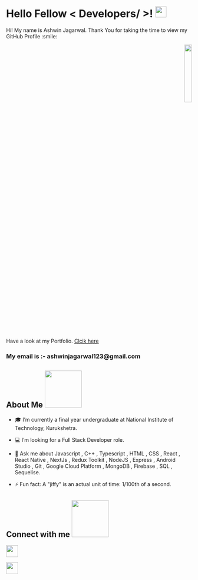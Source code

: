 <div display="flex">
  
<h1> Hello Fellow < Developers/ >! <img src = "https://raw.githubusercontent.com/MartinHeinz/MartinHeinz/master/wave.gif" width = 30px> </h1>

  <div size='20px'> Hi! My name is Ashwin Jagarwal. Thank You for taking the time to view my GitHub Profile :smile: </div>
  
  <p align="right">  
    <img width="20%" src="https://res.cloudinary.com/dgsjlfsoi/image/upload/v1658649019/avatars/Ashwin_cw6d8i.jpg" />
  </p> 
  
<div size='20px'> Have a look at my Portfolio. <a href="https://willowy-paprenjak-351fe4.netlify.app/" alt="portfolio">Clcik here </a> </div>
  <h3> My email is :- ashwinjagarwal123@gmail.com </h3>
  
</div>

<h2> About Me <img src = "https://media0.giphy.com/media/KDDpcKigbfFpnejZs6/giphy.gif?cid=ecf05e47oy6f4zjs8g1qoiystc56cu7r9tb8a1fe76e05oty&rid=giphy.gif" width = 100px></h2>

- 🎓 I’m currently a final year undergraduate at National Institute of Technology, Kurukshetra.
  
- 💻 I’m looking for a Full Stack Developer role.
  
- 💬 Ask me about Javascript , C++ , Typescript , HTML , CSS , React , React Native , NextJs , Redux Toolkit , NodeJS , Express , Android Studio , Git , Google Cloud Platform , MongoDB , Firebase , SQL , Sequelise.
  
- ⚡ Fun fact: A "jiffy" is an actual unit of time: 1/100th of a second.

<h2> Connect with me <img src='https://raw.githubusercontent.com/ShahriarShafin/ShahriarShafin/main/Assets/handshake.gif' width="100px"> </h2>
  
  <a href = 'https://www.linkedin.com/in/ashwin-jagarwal-786799187/'> <img width = '32px' align= 'center' src="https://raw.githubusercontent.com/rahulbanerjee26/githubAboutMeGenerator/main/icons/linked-in-alt.svg"/></a> 

  <a href = 'https://twitter.com/ashwinJagarwal'> <img width = '32px' align= 'center' src="https://raw.githubusercontent.com/rahulbanerjee26/githubAboutMeGenerator/main/icons/twitter.svg"/></a> 
